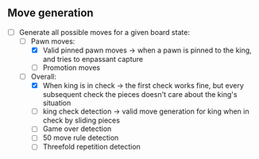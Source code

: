 ## Move generation
- [ ] Generate all possible moves for a given board state:
  - [ ] Pawn moves:
    - [x] Valid pinned pawn moves -> when a pawn is pinned to the king, and tries to enpassant capture
    - [ ] Promotion moves
  - [ ] Overall:
    - [x] When king is in check -> the first check works fine, but every subsequent check the pieces doesn't care about the king's situation
    - [ ] king check detection -> valid move generation for king when in check by sliding pieces
    - [ ] Game over detection
    - [ ] 50 move rule detection
    - [ ] Threefold repetition detection